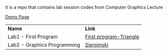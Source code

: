 It is a repo that contains lab session codes from Computer Graphics Lecture

[Demo Page](https://computer-graphics-lab.netlify.app)

<table>
  <tr>
   <td> <strong>Name</strong>
   </td>
   <td><strong>Link</strong>
   </td>
  </tr>
  <tr>
   <td>Lab1 - First Program
   </td>
   <td><a href="https://computer-graphics-lab.netlify.app/lab1-first-program/first.html">First program-Triangle</a>
   </td>
  </tr>
  <tr>
   <td>Lab2 - Graphics Programming
   </td>
   <td><a href="https://computer-graphics-lab.netlify.app/lab2-graphics-programming/index.html">Sierpinski</a>
   </td>
  </tr>
</table>